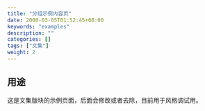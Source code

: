 ```yaml
---
title: "分组示例内容页"
date: 2000-03-05T01:52:45+08:00
keywords: "examples"
description: ""
categories: []
tags: ["文集"]
weight: 2
---
```


## 用途
这是文集版块的示例页面，后面会修改或者去除，目前用于风格调试用。

